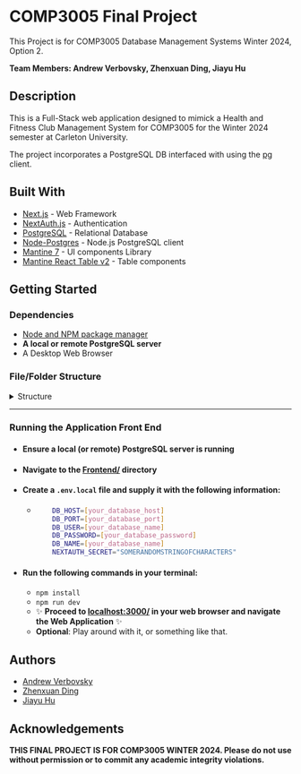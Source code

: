 # COMP3005 Final Project

This Project is for COMP3005 Database Management Systems Winter 2024, Option 2.

**Team Members: Andrew Verbovsky, Zhenxuan Ding, Jiayu Hu**

## Description

This is a Full-Stack web application designed to mimick a Health and Fitness Club Management System for COMP3005 for the Winter 2024 semester at Carleton University.

The project incorporates a PostgreSQL DB interfaced with using the [pg](https://node-postgres.com/) client.


## Built With

* [Next.js](https://nextjs.org/) - Web Framework
* [NextAuth.js](https://next-auth.js.org/) - Authentication
* [PostgreSQL](https://www.postgresql.org/) - Relational Database
* [Node-Postgres](https://node-postgres.com/) - Node.js PostgreSQL client
* [Mantine 7](https://mantine.dev/) - UI components Library
* [Mantine React Table v2](https://v2.mantine-react-table.com/) - Table components


## Getting Started

### Dependencies

* [Node and NPM package manager](https://docs.npmjs.com/downloading-and-installing-node-js-and-npm#checking-your-version-of-npm-and-nodejs)
* **A local or remote PostgreSQL server**
* A Desktop Web Browser

### File/Folder Structure

<details>
<summary>Structure</summary>
<br>

```
├── Documentation - (Diagrams and Justifications for Database Design)
│   ├── Diagrams.drawio
│   ├── ER Diagram.png
│   └── Schema.png
├── Frontend - (Directory for Next JS Webapp Frontend)
│   ├── .env.local - (PLACE YOUR DATABASE CONNECTION INFO HERE)
│   ├── db.ts - (A file defining some types and DB connection read from environment variables)
│   ├── ... (...Many other files and folders related to the frontend...)
├── GRADING.md - (A copy of the Project Grading Scheme in markdown format)
├── Project_COMP_3005_W24_V2.pdf - (Project Specifications)
├── Queries
│   └── queries.md - (A list of node-postgres queries used in the project)
├── README.md
└── SQL - (SQL query scripts to inititalize the Database and populate it with data)
    ├── DDL.sql - Script to define database structure
    ├── DML.sql - Script to populate with initial data
    └── DQL.sql - Script to view database table data
```
</details>

---


### Running the Application Front End

* #### Ensure a local (or remote) PostgreSQL server is running
* #### Navigate to the [Frontend/](./Frontend/) directory
* #### Create a ```.env.local``` file and supply it with the following information:
  * ```bash
        DB_HOST=[your_database_host]
        DB_PORT=[your_database_port]
        DB_USER=[your_database_name]
        DB_PASSWORD=[your_database_password]
        DB_NAME=[your_database_name]
        NEXTAUTH_SECRET="SOMERANDOMSTRINGOFCHARACTERS"
* #### Run the following commands in your terminal:
  * ```npm install```
  * ```npm run dev```
  * :sparkles: **Proceed to [localhost:3000/](http://localhost:3000/) in your web browser and navigate the Web Application** :sparkles:
  * **Optional**: Play around with it, or something like that.


## Authors

* [Andrew Verbovsky](https://github.com/Andrew-Ver)
* [Zhenxuan Ding](https://github.com/InvalidPathException)
* [Jiayu Hu](https://github.com/JennyHo5)

## Acknowledgements

**THIS FINAL PROJECT IS FOR COMP3005 WINTER 2024. Please do not use without permission or to commit any academic integrity violations.**
